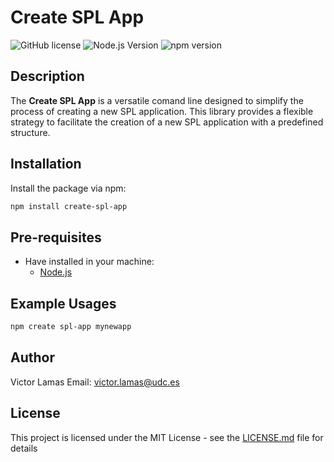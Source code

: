 # Create SPL App

![GitHub license](https://img.shields.io/badge/license-MIT-blue.svg)
![Node.js Version](https://img.shields.io/badge/node-%3E%3D%2012.0.0-brightgreen.svg)
![npm version](https://badge.fury.io/js/code-uploader.svg)

## Description

The **Create SPL App** is a versatile comand line designed to simplify the process of creating a new SPL application. This library provides a flexible strategy to facilitate the creation of a new SPL application with a predefined structure.

## Installation

Install the package via npm:

```bash
npm install create-spl-app
```

## Pre-requisites

- Have installed in your machine:
  - [Node.js](https://nodejs.org/en/download/)

## Example Usages

```bash
npm create spl-app mynewapp
```

## Author

Victor Lamas
Email: <victor.lamas@udc.es>

## License

This project is licensed under the MIT License - see the [LICENSE.md](LICENSE.md) file for details
